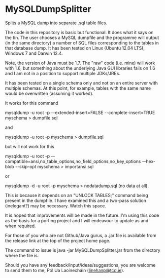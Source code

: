 MySQLDumpSplitter
=================

Splits a MySQL dump into separate .sql table files.


The code in this repository is basic but functional. It does
what it says on the tin. The user chooses a MySQL dumpfile
and the programme will output (in the same directory) a number
of SQL files corresponding to the tables in that database
dump. It has been tested on Linux (Ubuntu 12.04 LTS),  Windows 7 and Darwin 12.4.

Note, the version of Java must be 1.7. The "raw" code (i.e. mine) will work with 1.6, but something about
the underlying Java GUI libraries fails on 1.6 and I am not in a position to support multiple JDKs/JREs.

It has been tested on a single schema only and not on an
entire server with multiple schemas. At this point, for example,
tables with the same name would be overwritten (assuming it worked).

It works for this command

mysqldump -u root -p --extended-insert=FALSE --complete-insert=TRUE myschema > dumpfile.sql

and

mysqldump -u root -p myschema > dumpfile.sql

but will not work for this

mysqldump -u root -p --compatible=ansi,no_table_options,no_field_options,no_key_options 
--hex-blob --skip-opt myschema > importansi.sql

or

mysqldump -d -u root -p myschema > nodatadump.sql (no data at all).

This is because it depends on an "UNLOCK TABLES;" command being present in
the dumpfile. I have examined this and a two-pass solution (inelegant?) may be necessary. Watch this space.

It is hoped that improvements will be made in the future. I'm
using this code as the basis for a porting project and I will
endeavour to update as and when required.

For those of you who are not Github/Java gurus, a .jar file is
available from the release link at the top of the project home
page.

The command to issue is
java -jar MySQLDumpSplitter.jar 
from the directory where the file is.

Should you have any feedback/input/ideas/suggestions, you are welcome 
to send them to me, Pól Ua Laoínecháin (linehanp@tcd.ie).
  
  

